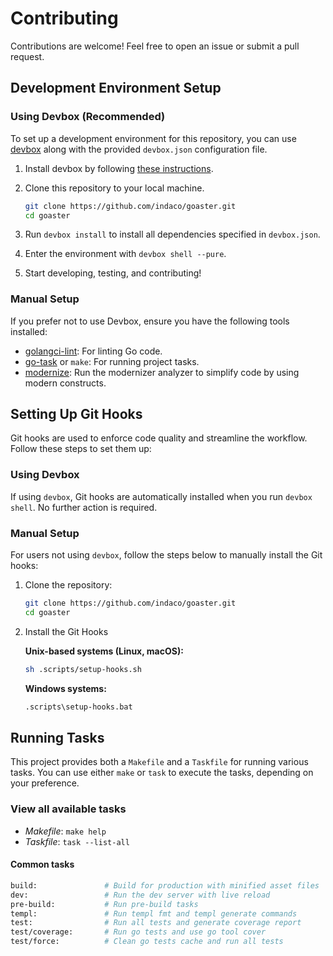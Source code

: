 # Contributing

Contributions are welcome! Feel free to open an issue or submit a pull request.

## Development Environment Setup

### Using Devbox (Recommended)

To set up a development environment for this repository, you can use [devbox](https://www.jetify.com/devbox) along with the provided `devbox.json` configuration file.

1. Install devbox by following [these instructions](https://www.jetify.com/devbox/docs/installing_devbox/).
2. Clone this repository to your local machine.

   ```bash
   git clone https://github.com/indaco/goaster.git
   cd goaster
   ```

3. Run `devbox install` to install all dependencies specified in `devbox.json`.
4. Enter the environment with `devbox shell --pure`.
5. Start developing, testing, and contributing!

### Manual Setup

If you prefer not to use Devbox, ensure you have the following tools installed:

- [golangci-lint](https://golangci-lint.run/): For linting Go code.
- [go-task](https://taskfile.dev/) or `make`: For running project tasks.
- [modernize](https://pkg.go.dev/golang.org/x/tools/gopls/internal/analysis/modernize): Run the modernizer analyzer to simplify code by using modern constructs.

## Setting Up Git Hooks

Git hooks are used to enforce code quality and streamline the workflow. Follow these steps to set them up:

### Using Devbox

If using `devbox`, Git hooks are automatically installed when you run `devbox shell`. No further action is required.

### Manual Setup

For users not using `devbox`, follow the steps below to manually install the Git hooks:

1. Clone the repository:

   ```bash
   git clone https://github.com/indaco/goaster.git
   cd goaster
   ```

2. Install the Git Hooks

   **Unix-based systems (Linux, macOS):**

   ```bash
   sh .scripts/setup-hooks.sh
   ```

   **Windows systems:**

   ```cmd
   .scripts\setup-hooks.bat
   ```

## Running Tasks

This project provides both a `Makefile` and a `Taskfile` for running various tasks. You can use either `make` or `task` to execute the tasks, depending on your preference.

### View all available tasks

- _Makefile_: `make help`
- _Taskfile_: `task --list-all`

#### Common tasks

```bash
build:               # Build for production with minified asset files
dev:                 # Run the dev server with live reload
pre-build:           # Run pre-build tasks
templ:               # Run templ fmt and templ generate commands
test:                # Run all tests and generate coverage report
test/coverage:       # Run go tests and use go tool cover
test/force:          # Clean go tests cache and run all tests
```
